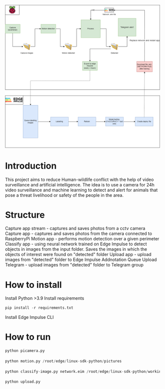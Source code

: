 ![Workflow](img/workflow.png)

Introduction
============

This project aims to reduce Human-wildlife conflict with the help of video surveillance and artificial intelligence.
The idea is to use a camera for 24h video surveillance and machine learning to detect and alert for animals that pose a threat livelihood or safety of the people in the area.


Structure
============
Capture app stream - captures and saves photos from a cctv camera
Capture app - captures and saves photos from the camera connected to RaspberryPi
Motion app - performs motion detection over a given perimeter
Classify app - using neural network trained on Edge Impulse to detect objects in images from the input folder. Saves the images in which the objects of interest were found on "detected" folder
Upload app - upload images from "detected" folder to Edge Impulse Addnotation Queue
Upload Telegram - upload images from "detected" folder to Telegram group

How to install
============
Install Python >3.9
Install requirements
```python
pip install -r requirements.txt
```
Install Edge Impulse CLI


How to run
============

```python
python picamera.py

python motion.py /root/edge/linux-sdk-python/pictures

python classify-image.py network.eim /root/edge/linux-sdk-python/working/motion

python upload.py
```